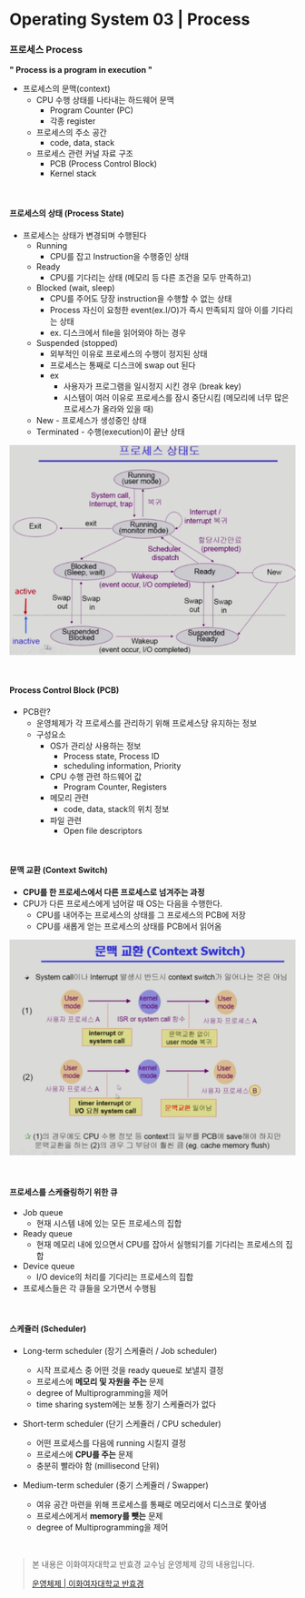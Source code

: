 # Operating System 03 | Process

### 프로세스 Process

**" Process is a program in execution "**

- 프로세스의 문맥(context)
  - CPU 수행 상태를 나타내는 하드웨어 문맥
    - Program Counter (PC)
    - 각종 register
  - 프로세스의 주소 공간
    - code, data, stack
  - 프로세스 관련 커널 자료 구조
    - PCB (Process Control Block)
    - Kernel stack

<br>

#### 프로세스의 상태 (Process State)

- 프로세스는 상태가 변경되며 수행된다
  - Running
    - CPU를 잡고 Instruction을 수행중인 상태
  - Ready
    - CPU를 기다리는 상태 (메모리 등 다른 조건을 모두 만족하고)
  - Blocked (wait, sleep)
    - CPU를 주어도 당장 instruction을 수행할 수 없는 상태
    - Process 자신이 요청한 event(ex.I/O)가 즉시 만족되지 않아 이를 기다리는 상태
    - ex. 디스크에서 file을 읽어와야 하는 경우
  - Suspended (stopped)
    - 외부적인 이유로 프로세스의 수행이 정지된 상태
    - 프로세스는 통째로 디스크에 swap out 된다
    - ex
      - 사용자가 프로그램을 일시정지 시킨 경우 (break key)
      - 시스템이 여러 이유로 프로세스를 잠시 중단시킴 (메모리에 너무 많은 프로세스가 올라와 있을 때)
  - New - 프로세스가 생성중인 상태
  - Terminated - 수행(execution)이 끝난 상태

![image-20210919113311067](Operating_System_03.assets/image-20210919113311067.png)

<br>

#### Process Control Block (PCB)

- PCB란?
  - 운영체제가 각 프로세스를 관리하기 위해 프로세스당 유지하는 정보
  - 구성요소
    - OS가 관리상 사용하는 정보
      - Process state, Process ID
      - scheduling information, Priority
    - CPU 수행 관련 하드웨어 값
      - Program Counter, Registers
    - 메모리 관련
      - code, data, stack의 위치 정보
    - 파일 관련
      - Open file descriptors

<br>

#### 문맥 교환 (Context Switch)

- **CPU를 한 프로세스에서 다른 프로세스로 넘겨주는 과정**
- CPU가 다른 프로세스에게 넘어갈 때 OS는 다음을 수행한다.
  - CPU를 내어주는 프로세스의 상태를 그 프로세스의 PCB에 저장
  - CPU를 새롭게 얻는 프로세스의 상태를 PCB에서 읽어옴

![image-20210919111953612](Operating_System_03.assets/image-20210919111953612.png)

<br>

#### 프로세스를 스케쥴링하기 위한 큐

- Job queue
  - 현재 시스템 내에 있는 모든 프로세스의 집합
- Ready queue
  - 현재 메모리 내에 있으면서 CPU를 잡아서 실행되기를 기다리는 프로세스의 집합
- Device queue
  - I/O device의 처리를 기다리는 프로세스의 집합
- 프로세스들은 각 큐들을 오가면서 수행됨

<br>

#### 스케쥴러 (Scheduler)

- Long-term scheduler (장기 스케쥴러 / Job scheduler)
  - 시작 프로세스 중 어떤 것을 ready queue로 보낼지 결정
  - 프로세스에 **메모리 및 자원을 주는** 문제
  - degree of Multiprogramming을 제어
  - time sharing system에는 보통 장기 스케쥴러가 없다
- Short-term scheduler (단기 스케쥴러 / CPU scheduler)
  - 어떤 프로세스를 다음에 running 시킬지 결정
  - 프로세스에 **CPU를 주는** 문제
  - 충분히 빨라야 함 (millisecond 단위)

- Medium-term scheduler (중기 스케쥴러 / Swapper)
  - 여유 공간 마련을 위해 프로세스를 통째로 메모리에서 디스크로 쫓아냄
  - 프로세스에게서 **memory를 뺏는** 문제
  - degree of Multiprogramming을 제어

<br>

> 본 내용은 이화여자대학교 반효경 교수님 운영체제 강의 내용입니다.
>
> [운영체제 | 이화여자대학교 반효경](http://www.kocw.net/home/search/kemView.do?kemId=1046323)
